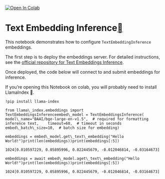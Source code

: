 [![Open In Colab](https://colab.research.google.com/assets/colab-badge.svg)](https://colab.research.google.com/github/run-llama/llama_index/blob/main/docs/examples/embeddings/text_embedding_inference.ipynb)

Text Embedding Inference[](#text-embedding-inference "Permalink to this heading")
==================================================================================

This notebook demonstrates how to configure `TextEmbeddingInference` embeddings.

The first step is to deploy the embeddings server. For detailed instructions, see the [official repository for Text Embeddings Inference](https://github.com/huggingface/text-embeddings-inference).

Once deployed, the code below will connect to and submit embeddings for inference.

If you’re opening this Notebook on colab, you will probably need to install LlamaIndex 🦙.


```
!pip install llama-index
```

```
from llama\_index.embeddings import TextEmbeddingsInferenceembed\_model = TextEmbeddingsInference(    model\_name="BAAI/bge-large-en-v1.5",  # required for formatting inference text,    timeout=60,  # timeout in seconds    embed\_batch\_size=10,  # batch size for embedding)
```

```
embeddings = embed\_model.get\_text\_embedding("Hello World!")print(len(embeddings))print(embeddings[:5])
```

```
1024[0.010597229, 0.05895996, 0.022445679, -0.012046814, -0.03164673]
```

```
embeddings = await embed\_model.aget\_text\_embedding("Hello World!")print(len(embeddings))print(embeddings[:5])
```

```
1024[0.010597229, 0.05895996, 0.022445679, -0.012046814, -0.03164673]
```
